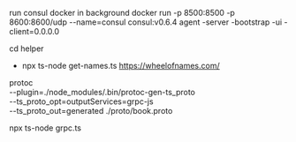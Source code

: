 run consul docker in background
docker run  -p 8500:8500 -p 8600:8600/udp --name=consul consul:v0.6.4 agent -server -bootstrap -ui -client=0.0.0.0

<!-- select winners -->
cd helper
 - npx ts-node get-names.ts
https://wheelofnames.com/

<!-- generate ts -->
protoc \
  --plugin=./node_modules/.bin/protoc-gen-ts_proto \
  --ts_proto_opt=outputServices=grpc-js \
  --ts_proto_out=generated ./proto/book.proto

npx ts-node grpc.ts
